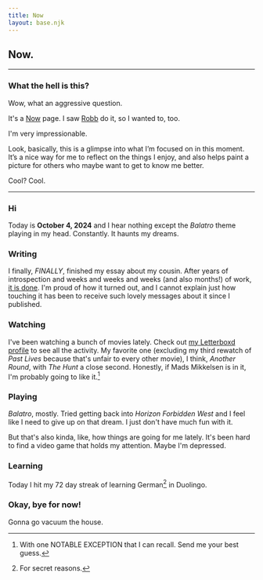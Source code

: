 ```yaml
---
title: Now
layout: base.njk
---
```


## Now.
---

### What the hell is this?
Wow, what an aggressive question.

It's a [Now](https://nownownow.com/about) page. I saw [Robb](https://rknight.me/now/) do it, so I wanted to, too.

I'm very impressionable.

Look, basically, this is a glimpse into what I’m focused on in this moment. It’s a nice way for me to reflect on the things I enjoy, and also helps paint a picture for others who maybe want to get to know me better.

Cool? Cool.

---


### Hi

Today is **October 4, 2024** and I hear nothing except the *Balatro* theme playing in my head. Constantly. It haunts my dreams.

### Writing

I finally, *FINALLY*, finished my essay about my cousin. After years of introspection and weeks and weeks and weeks (and also months!) of work, [it is done](https://gkeenan.co/avgb/ive-missed-sam-for-a-very-long-time-or-pick-your-battles/). I'm proud of how it turned out, and I cannot explain just how touching it has been to receive such lovely messages about it since I published.

### Watching

I've been watching a bunch of movies lately. Check out [my Letterboxd profile](https://letterboxd.com/gkeenan/) to see all the activity. My favorite one (excluding my third rewatch of *Past Lives* because that's unfair to every other movie), I think, *Another Round*, with *The Hunt* a close second. Honestly, if Mads Mikkelsen is in it, I'm probably going to like it.[^1]

### Playing

*Balatro*, mostly. Tried getting back into *Horizon Forbidden West* and I feel like I need to give up on that dream. I just don't have much fun with it.

But that's also kinda, like, how things are going for me lately. It's been hard to find a video game that holds my attention. Maybe I'm depressed.

### Learning

Today I hit my 72 day streak of learning German[^2] in Duolingo.

### Okay, bye for now!

Gonna go vacuum the house.

[^1]: With one NOTABLE EXCEPTION that I can recall. Send me your best guess.
[^2]: For secret reasons.